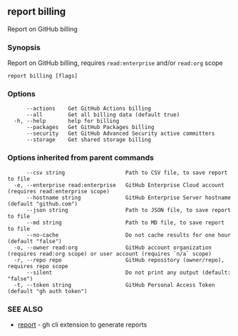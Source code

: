 ## report billing

Report on GitHub billing

### Synopsis

Report on GitHub billing, requires `read:enterprise` and/or `read:org` scope

```
report billing [flags]
```

### Options

```
      --actions    Get GitHub Actions billing
      --all        Get all billing data (default true)
  -h, --help       help for billing
      --packages   Get GitHub Packages billing
      --security   Get GitHub Advanced Security active committers
      --storage    Get shared storage billing
```

### Options inherited from parent commands

```
      --csv string                   Path to CSV file, to save report to file
  -e, --enterprise read:enterprise   GitHub Enterprise Cloud account (requires read:enterprise scope)
      --hostname string              GitHub Enterprise Server hostname (default "github.com")
      --json string                  Path to JSON file, to save report to file
      --md string                    Path to MD file, to save report to file
      --no-cache                     Do not cache results for one hour (default "false")
  -o, --owner read:org               GitHub account organization (requires read:org scope) or user account (requires `n/a` scope)
  -r, --repo repo                    GitHub repository (owner/repo), requires repo scope
      --silent                       Do not print any output (default: "false")
  -t, --token string                 GitHub Personal Access Token (default "gh auth token")
```

### SEE ALSO

* [report](report.md)	 - gh cli extension to generate reports

